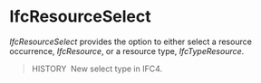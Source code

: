 # IfcResourceSelect

_IfcResourceSelect_ provides the option to either select a resource occurrence, _IfcResource_, or a resource type, _IfcTypeResource_.
<!-- end of short definition -->

> HISTORY  New select type in IFC4.


